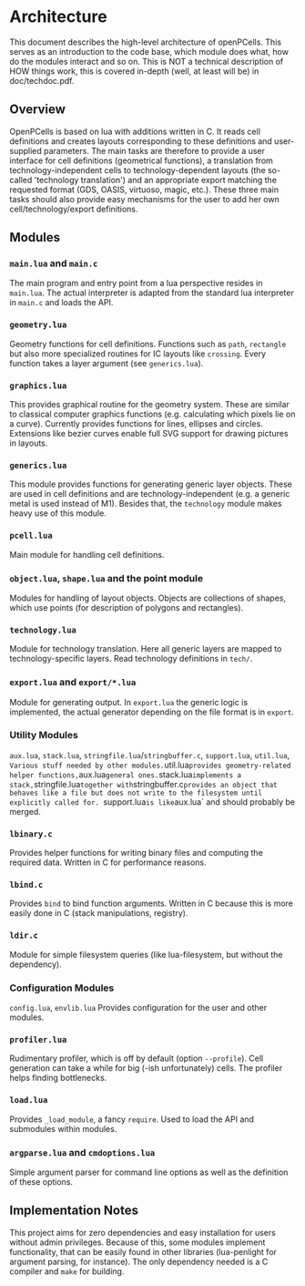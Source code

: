 # Architecture
This document describes the high-level architecture of openPCells. This serves as an introduction to the code base, which module does what, how do the modules
interact and so on. This is NOT a technical description of HOW things work, this is covered in-depth (well, at least will be) in doc/techdoc.pdf.

## Overview
OpenPCells is based on lua with additions written in C. It reads cell definitions and creates layouts corresponding to these definitions and user-supplied
parameters. The main tasks are therefore to provide a user interface for cell definitions (geometrical functions), a translation from technology-independent
cells to technology-dependent layouts (the so-called 'technology translation') and an appropriate export matching the requested format (GDS, OASIS, virtuoso,
magic, etc.). These three main tasks should also provide easy mechanisms for the user to add her own cell/technology/export definitions.

## Modules
### `main.lua` and `main.c`
The main program and entry point from a lua perspective resides in `main.lua`. The actual interpreter is adapted from the standard lua interpreter in `main.c`
and loads the API.

### `geometry.lua`
Geometry functions for cell definitions. Functions such as `path`, `rectangle` but also more specialized routines for IC layouts like `crossing`. Every function
takes a layer argument (see `generics.lua`).

### `graphics.lua`
This provides graphical routine for the geometry system. These are similar to classical computer graphics functions (e.g. calculating which pixels lie on a
curve). Currently provides functions for lines, ellipses and circles. Extensions like bezier curves enable full SVG support for drawing pictures in layouts.

### `generics.lua`
This module provides functions for generating generic layer objects. These are used in cell definitions and are technology-independent (e.g. a generic metal is
used instead of M1). Besides that, the `technology` module makes heavy use of this module.

### `pcell.lua`
Main module for handling cell definitions.

### `object.lua`, `shape.lua` and the point module
Modules for handling of layout objects. Objects are collections of shapes, which use points (for description of polygons and rectangles).

### `technology.lua`
Module for technology translation. Here all generic layers are mapped to technology-specific layers. Read technology definitions in `tech/`.

### `export.lua` and `export/*.lua`
Module for generating output. In `export.lua` the generic logic is implemented, the actual generator depending on the file format is in `export`.

### Utility Modules
`aux.lua`, `stack.lua`, `stringfile.lua`/`stringbuffer.c`, `support.lua`, `util.lua`, `
Various stuff needed by other modules. `util.lua` provides geometry-related helper functions, `aux.lua` general ones. `stack.lua` implements a stack,
`stringfile.lua` together with `stringbuffer.c` provides an object that behaves like a file but does not write to the filesystem until explicitly called for. 
`support.lua` is like `aux.lua` and should probably be merged.

### `lbinary.c`
Provides helper functions for writing binary files and computing the required data. Written in C for performance reasons.

### `lbind.c`
Provides `bind` to bind function arguments. Written in C because this is more easily done in C (stack manipulations, registry).

### `ldir.c`
Module for simple filesystem queries (like lua-filesystem, but without the dependency).

### Configuration Modules
`config.lua`, `envlib.lua`
Provides configuration for the user and other modules.

### `profiler.lua`
Rudimentary profiler, which is off by default (option `--profile`). Cell generation can take a while for big (-ish unfortunately) cells. The profiler helps
finding bottlenecks.

### `load.lua`
Provides `_load_module`, a fancy `require`. Used to load the API and submodules within modules.

### `argparse.lua` and `cmdoptions.lua`
Simple argument parser for command line options as well as the definition of these options.

## Implementation Notes
This project aims for zero dependencies and easy installation for users without admin privileges. Because of this, some modules implement
functionality, that can be easily found in other libraries (lua-penlight for argument parsing, for instance). The only dependency needed is a C compiler and
`make` for building.

